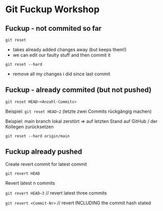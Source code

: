# Git Fuckup Workshop

## Fuckup - not commited so far

`git reset` 
- takes already added changes away (but keeps them!)
- we can edit our faulty stuff and then commit it

`git reset --hard`
- remove all my changes i did since last commit

## Fuckup - already commited (but not pushed)

`git reset HEAD~<Anzahl-Commits>`

Beispiel: `git reset HEAD~2` (letzte zwei Commits rückgängig machen)

Beispiel: main branch lokal zerstört => auf letzten Stand auf GitHub / der Kollegen zurücksetzen

`git reset --hard origin/main`

## Fuckup already pushed

Create revert commit for latest commit

`git revert HEAD`

Revert latest n commits

`git revert HEAD~3` // revert latest three commits

`git revert <Commit-Nr>` // revert INCLUDING the commit hash stated
